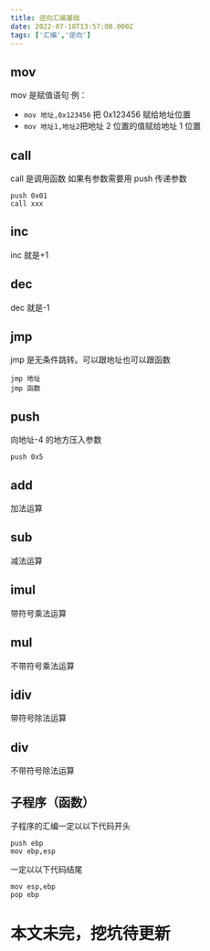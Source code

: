 ```yaml
---
title: 逆向汇编基础
date: 2022-07-18T13:57:00.000Z
tags: ['汇编','逆向']
---
```

  
## mov

mov 是赋值语句
例：

- `mov 地址,0x123456` 把 0x123456 赋给地址位置
- `mov 地址1,地址2`把地址 2 位置的值赋给地址 1 位置

## call

call 是调用函数
如果有参数需要用 push 传递参数

```
push 0x01
call xxx
```

## inc

inc 就是+1

## dec

dec 就是-1

## jmp

jmp 是无条件跳转。可以跟地址也可以跟函数

```
jmp 地址
jmp 函数
```

## push

向地址-4 的地方压入参数

```
push 0x5
```

## add

加法运算

## sub

减法运算

## imul

带符号乘法运算

## mul

不带符号乘法运算

## idiv

带符号除法运算

## div

不带符号除法运算

## 子程序（函数）

子程序的汇编一定以以下代码开头

```
push ebp
mov ebp,esp
```

一定以以下代码结尾

```
mov esp,ebp
pop ebp
```

# 本文未完，挖坑待更新